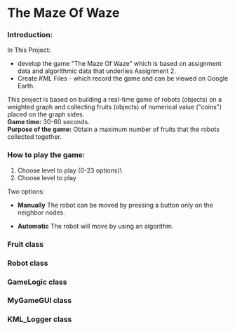 # The Maze Of Waze

### Introduction:

In This Project:
- develop the game "The Maze Of Waze"
which is based on assignment data and algorithmic data that underlies Assignment 2.
- Create *KML* Files - which record the game and can be viewed on Google Earth.


This project is based on building a real-time game of robots (objects) on a weighted graph and collecting fruits (objects) of numerical value ("coins") placed on the graph sides.\
**Game time:** 30-60 seconds.\
**Purpose of the game:** Obtain a maximum number of fruits that the robots collected together.

### How to play the game:

1. Choose level to play (0-23 options)\
2. Choose level to play

Two options:
- **Manually**
The robot can be moved by pressing a button only on the neighbor nodes.

- **Automatic**
The robot will move by using an algorithm.



### Fruit class
### Robot class
### GameLogic class
### MyGameGUI class
### KML_Logger class


